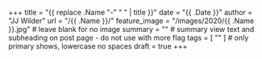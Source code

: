 +++
title = "{{ replace .Name "-" " " | title }}"
date = "{{ .Date }}"
author = "JJ Wilder"
url = "/{{ .Name }}/"
feature_image = "/images/2020/{{ .Name }}.jpg" # leave blank for no image
summary = "" # summary view text and subheading on post page - do not use with more flag
tags = [ "" ] # only primary shows, lowercase no spaces
draft = true
+++


<!--more-->
